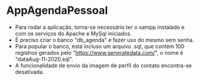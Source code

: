 # AppAgendaPessoal

- Para rodar a aplicação, torna-se necessário ter o xampp instalado e com os serviços do Apache e MySql iniciados.
- É preciso criar o banco "db_agenda" e fazer uso do mesmo sem senha.
- Para popular o banco, está incluso um arquivo .sql, que contém 100 registros gerados pelo "https://www.generatedata.com/", o nome é "dataAug-11-2020.sql".
- A funcionalidade de envio da imagem de perfil do contato encontra-se desativada.

